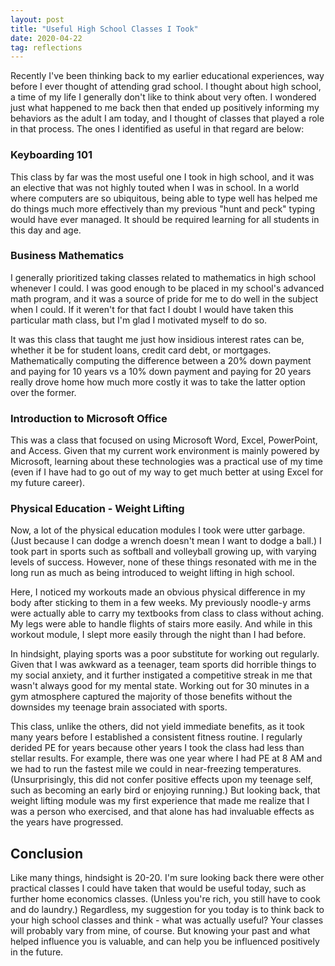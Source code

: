```yaml
---
layout: post
title: "Useful High School Classes I Took"
date: 2020-04-22
tag: reflections
---
```


Recently I've been thinking back to my earlier educational experiences, way before I ever thought of attending grad school. I thought about high school, a time of my life I generally don't like to think about very often. I wondered just what happened to me back then that ended up positively informing my behaviors as the adult I am today, and I thought of classes that played a role in that process. The ones I identified as useful in that regard are below: 

### Keyboarding 101

This class by far was the most useful one I took in high school, and it was an elective that was not highly touted when I was in school. In a world where computers are so ubiquitous, being able to type well has helped me do things much more effectively than my previous "hunt and peck" typing would have ever managed. It should be required learning for all students in this day and age.

### Business Mathematics

I generally prioritized taking classes related to mathematics in high school whenever I could. I was good enough to be placed in my school's advanced math program, and it was a source of pride for me to do well in the subject when I could. If it weren't for that fact I doubt I would have taken this particular math class, but I'm glad I motivated myself to do so.

It was this class that taught me just how insidious interest rates can be, whether it be for student loans, credit card debt, or mortgages. Mathematically computing the difference between a 20% down payment and paying for 10 years vs a 10% down payment and paying for 20 years really drove home how much more costly it was to take the latter option over the former. 

### Introduction to Microsoft Office

This was a class that focused on using Microsoft Word, Excel, PowerPoint, and Access. Given that my current work environment is mainly powered by Microsoft, learning about these technologies was a practical use of my time (even if I have had to go out of my way to get much better at using Excel for my future career).

### Physical Education - Weight Lifting

Now, a lot of the physical education modules I took were utter garbage. (Just because I can dodge a wrench doesn't mean I want to dodge a ball.) I took part in sports such as softball and volleyball growing up, with varying levels of success. However, none of these things resonated with me in the long run as much as being introduced to weight lifting in high school. 

Here, I noticed my workouts made an obvious physical difference in my body after sticking to them in a few weeks. My previously noodle-y arms were actually able to carry my textbooks from class to class without aching. My legs were able to handle flights of stairs more easily. And while in this workout module, I slept more easily through the night than I had before. 

In hindsight, playing sports was a poor substitute for working out regularly. Given that I was awkward as a teenager, team sports did horrible things to my social anxiety, and it further instigated a competitive streak in me that wasn't always good for my mental state. Working out for 30 minutes in a gym atmosphere captured the majority of those benefits without the downsides my teenage brain associated with sports.

This class, unlike the others, did not yield immediate benefits, as it took many years before I established a consistent fitness routine. I regularly derided PE for years because other years I took the class had less than stellar results. For example, there was one year where I had PE at 8 AM and we had to run the fastest mile we could in near-freezing temperatures. (Unsurprisingly, this did not confer positive effects upon my teenage self, such as becoming an early bird or enjoying running.) But looking back, that weight lifting module was my first experience that made me realize that I was a person who exercised, and that alone has had invaluable effects as the years have progressed. 

## Conclusion

Like many things, hindsight is 20-20. I'm sure looking back there were other practical classes I could have taken that would be useful today, such as further home economics classes. (Unless you're rich, you still have to cook and do laundry.) Regardless, my suggestion for you today is to think back to your high school classes and think - what was actually useful? Your classes will probably vary from mine, of course. But knowing your past and what helped influence you is valuable, and can help you be influenced positively in the future.
